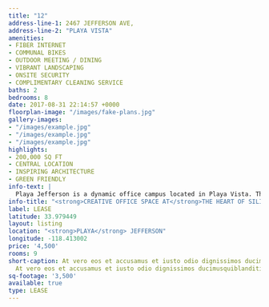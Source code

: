 ```yaml
---
title: "12"
address-line-1: 2467 JEFFERSON AVE,
address-line-2: "PLAYA VISTA"
amenities:
- FIBER INTERNET
- COMMUNAL BIKES
- OUTDOOR MEETING / DINING
- VIBRANT LANDSCAPING
- ONSITE SECURITY
- COMPLIMENTARY CLEANING SERVICE
baths: 2
bedrooms: 8
date: 2017-08-31 22:14:57 +0000
floorplan-image: "/images/fake-plans.jpg"
gallery-images:
- "/images/example.jpg"
- "/images/example.jpg"
- "/images/example.jpg"
highlights:
- 200,000 SQ FT
- CENTRAL LOCATION
- INSPIRING ARCHITECTURE
- GREEN FRIENDLY
info-text: |
  Playa Jefferson is a dynamic office campus located in Playa Vista. The campus features over 200,000 square feet of creative office space, with dramatic and distincitive architecure, substantial experior shared communal space, easy access to both the 90 and the 405 freeways, and is directly across the street from all of the amenitite at Runway Playa Vista.
info-title: "<strong>CREATIVE OFFICE SPACE AT</strong>THE HEART OF SILICON BEACH."
label: LEASE
latitude: 33.979449
layout: listing
location: "<strong>PLAYA</strong> JEFFERSON"
longitude: -118.413002
price: '4,500'
rooms: 9
short-caption: At vero eos et accusamus et iusto odio dignissimos ducimus qui blanditiis
  At vero eos et accusamus et iusto odio dignissimos ducimusquiblanditiis
sq-footage: '3,500'
available: true
type: LEASE
---
```

